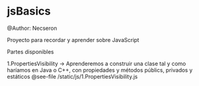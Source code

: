 # jsBasics
@Author: Necseron

Proyecto para recordar y aprender sobre JavaScript

Partes disponibles

1.PropertiesVisibility -> Aprenderemos a construir una clase tal y como haríamos en Java o C++,
con propiedades y métodos públics, privados y estáticos 
@see-file /static/js/1.PropertiesVisibility.js
